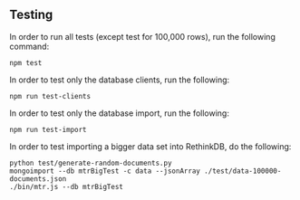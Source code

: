 ## Testing

In order to run all tests (except test for 100,000 rows), run the following command:

```
npm test
```
In order to test only the database clients, run the following:
```
npm run test-clients
```
In order to test only the database import, run the following:
```
npm run test-import
```
In order to test importing a bigger data set into RethinkDB, do the following:
```
python test/generate-random-documents.py
mongoimport --db mtrBigTest -c data --jsonArray ./test/data-100000-documents.json
./bin/mtr.js --db mtrBigTest
```
